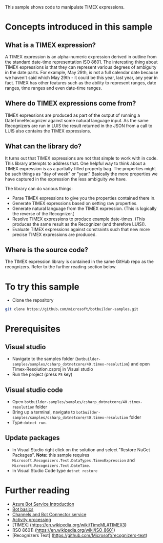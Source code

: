 ﻿This sample shows code to manipulate TIMEX expressions.
# Concepts introduced in this sample
## What is a TIMEX expression?
A TIMEX expression is an alpha-numeric expression derived in outline from the standard date-time representation ISO 8601.
The interesting thing about TIMEX expressions is that they can represent various degrees of ambiguity in the date parts. For example, May 29th, is not a
full calendar date because we haven't said which May 29th - it could be this year, last year, any year in fact.
TIMEX has other features such as the ability to represent ranges, date ranges, time ranges and even date-time ranges.

## Where do TIMEX expressions come from?
TIMEX expressions are produced as part of the output of running a DateTimeRecognizer against some natural language input. As the same
Recognizers are run in LUIS the result returned in the JSON from a call to LUIS also contains the TIMEX expressions.

## What can the library do?
It turns out that TIMEX expressions are not that simple to work with in code. This library attempts to address that. One helpful way to
think about a TIMEX expression is as a partially filled property bag. The properties might be such things as "day of week" or "year."
Basically the more properties we have captured in the expression the less ambiguity we have.

The library can do various things:
- Parse TIMEX expressions to give you the properties contained there in.
- Generate TIMEX expressions based on setting raw properties.
- Generate natural language from the TIMEX expression. (This is logically the reverse of the Recognizer.)
- Resolve TIMEX expressions to produce example date-times. (This produces the same result as the Recognizer (and therefore LUIS)).
- Evaluate TIMEX expressions against constraints such that new more precise TIMEX expressions are produced.

## Where is the source code?
The TIMEX expression library is contained in the same GitHub repo as the recognizers. Refer to the further reading section below.


# To try this sample
- Clone the repository
```bash
git clone https://github.com/microsoft/botbuilder-samples.git
```
# Prerequisites
## Visual studio
- Navigate to the samples folder (`botbuilder-samples/samples/csharp_dotnetcore/40.timex-resolution`) and open Timex-Resolution.csproj in Visual studio 
- Run the project (press `F5` key)

## Visual studio code
- Open `botbuilder-samples/samples/csharp_dotnetcore/40.timex-resolution` folder
- Bring up a terminal, navigate to `botbuilder-samples/samples/csharp_dotnetcore/40.timex-resolution` folder
- Type `dotnet run`.

## Update packages
- In Visual Studio right click on the solution and select "Restore NuGet Packages".
  **Note:** this sample requires `Microsoft.Recognizers.Text.DataTypes.TimexExpression` and `Microsoft.Recognizers.Text.DateTime`.
- In Visual Studio Code type `dotnet restore`

# Further reading
- [Azure Bot Service Introduction](https://docs.microsoft.com/en-us/azure/bot-service/bot-service-overview-introduction?view=azure-bot-service-4.0)
- [Bot basics](https://docs.microsoft.com/en-us/azure/bot-service/bot-builder-basics?view=azure-bot-service-4.0)
- [Channels and Bot Connector service](https://docs.microsoft.com/en-us/azure/bot-service/bot-concepts?view=azure-bot-service-4.0)
- [Activity processing](https://docs.microsoft.com/en-us/azure/bot-service/bot-builder-concept-activity-processing?view=azure-bot-service-4.0)
- [TIMEX] (https://en.wikipedia.org/wiki/TimeML#TIMEX3)
- [ISO 8601] (https://en.wikipedia.org/wiki/ISO_8601)
- [Recognizers Text] (https://github.com/Microsoft/recognizers-text)

